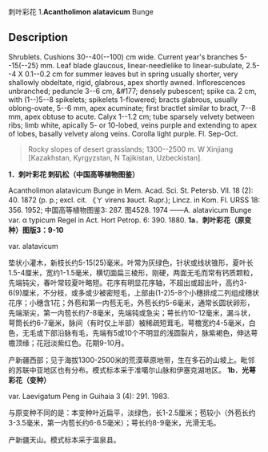 刺叶彩花
1.**Acantholimon alatavicum** Bunge

## Description
Shrublets. Cushions 30--40(--100) cm wide. Current year's branches 5--15(--25) mm. Leaf blade glaucous, linear-needlelike to linear-subulate, 2.5--4 X 0.1--0.2 cm for summer leaves but in spring usually shorter, very shallowly obdeltate, rigid, glabrous, apex shortly awned. Inflorescences unbranched; peduncle 3--6 cm, &amp;#177; densely pubescent; spike ca. 2 cm, with (1--)5--8 spikelets; spikelets 1-flowered; bracts glabrous, usually oblong-ovate, 5--6 mm, apex acuminate; first bractlet similar to bract, 7--8 mm, apex obtuse to acute. Calyx 1--1.2 cm; tube sparsely velvety between ribs; limb white, apically 5- or 10-lobed, veins purple and extending to apex of lobes, basally velvety along veins. Corolla light purple. Fl. Sep-Oct.


> Rocky slopes of desert grasslands; 1300--2500 m. W Xinjiang [Kazakhstan, Kyrgyzstan, N Tajikistan, Uzbeckistan].

**1．刺叶彩花 刺矶松（中国高等植物图鉴）**

Acantholimon alatavicum Bunge in Mem. Acad. Sci. St. Petersb. Vll. 18 (2): 40. 1872 (p. p.; excl. cit. 《ㄚ virens 》auct. Rupr.); Lincz. in Kom. Fl. URSS 18: 356. 1952; 中国高等植物图鉴3: 287. 图4528. 1974 ——A. alatavicum Bunge var. α typicum Regel in Act. Hort Petrop. 6: 390. 1880.
**1a．刺叶彩花（原变种）图版3：9-10**

var. alatavicum

垫状小灌木，新枝长约5-15(25)毫米。叶常为灰绿色，针状或线状锥形，夏叶长1.5-4厘米，宽约1-1.5毫米，横切面扁三棱形，刚硬，两面无毛而常有钙质颗粒，先端钝尖，春叶常较夏叶略短。花序有明显花序轴，不超出或超出叶，高约3-6(9)厘米，不分枝，或多或少被密短毛，上部由(1-2)5-8个小穗排成二列组成穗状花序；小穗含1花；外苞和第一内苞无毛，外苞长约5-6毫米，通常长圆状卵形，先端渐尖，第一内苞长约7-8毫米，先端钝或急尖；萼长约10-12毫米，漏斗状，萼筒长约6-7毫米，脉间（有时仅上半部）被稀疏短茸毛，萼檐宽约4-5毫米，白色，无毛或下部沿脉有毛，先端有5或10个不明显的浅圆裂片，脉紫褐色，伸达萼檐顶缘；花冠淡紫红色。花期9-10月。

产新疆西部；见于海拔1300-2500米的荒漠草原地带，生在多石的山坡上。毗邻的苏联中亚地区也有分布。模式标本采于准噶尔山脉和伊塞克湖地区。
**1b．光萼彩花（变种）**

var. Laevigatum Peng in Guihaia 3 (4): 291. 1983.

与原变种不同的是：本变种叶近扁平，淡绿色，长1-2.5厘米；苞较小（外苞长约3-3.5毫米，第一内苞长约6-6.5毫米）；萼长约8-9毫米，光滑无毛。

产新疆天山。模式标本采于温泉县。
